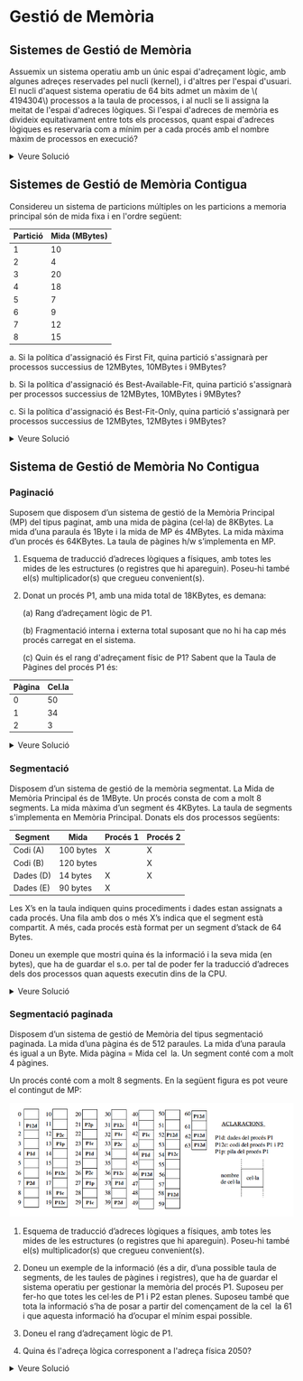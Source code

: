 # Gestió de Memòria

## Sistemes de Gestió de Memòria

Assuemix un sistema operatiu amb un únic espai d'adreçament lògic, amb algunes adreçes reservades pel nucli (kernel), i d'altres per l'espai d'usuari. El nucli d'aquest sistema operatiu de 64 bits admet un màxim de \\( 4194304\\) processos a la taula de processos, i al nucli se li assigna la meitat de l'espai d'adreces lògiques. Si l'espai d'adreces de memòria es divideix equitativament entre tots els processos, quant espai d'adreces lògiques es reservaria com a mínim per a cada procés amb el nombre màxim de processos en execució?

<details>
<summary>Veure Solució</summary>

El nombre màxim de processos és \\( 4194304\\). Un sistema de 64 bits té \\( 2^{64}\\) adreçes virtuals.  Però el nucli té la meitat de l'espai d'adreces lògiques. Per tant, el nombre d'adreçes virtuals que té el nucli és \\( \dfrac{2^{64}}{2} = 2^{63}\\).

Per tant, el mínim espai d'adreçament que pot tenir un procés quan tots els processos estan en execució és \\( \dfrac{2^{63}}{2^{22}} = 2^{41} \\) adreçes virtuals, aproximadament 2TB.

</details>

## Sistemes de Gestió de Memòria Contigua

Considereu un sistema de particions múltiples on les particions a memoria principal són de mida fixa i en l'ordre següent:

| Partició | Mida (MBytes) |
| -------- | ------------- |
| 1        | 10            |
| 2        | 4             |
| 3        | 20            |
| 4        | 18            |
| 5        | 7             |
| 6        | 9             |
| 7        | 12            |
| 8        | 15            |

a. Si la política d'assignació és First Fit, quina partició s'assignarà per processos successius de 12MBytes, 10MBytes i 9MBytes?

b. Si la política d'assignació és Best-Available-Fit, quina partició s'assignarà per processos successius de 12MBytes, 10MBytes i 9MBytes?

c. Si la política d'assignació és Best-Fit-Only, quina partició s'assignarà per processos successius de 12MBytes, 12MBytes i 9MBytes?

<details>
<summary>Veure Solució</summary>

### First Fit

En aquesta política, la primera partició que es troba amb suficient espai per allotjar el procés és la que s'assigna. Per tant, la partició que s'assigna per processos successius de 12MBytes, 10MBytes i 9MBytes és la partició 3 (20MB), 1 (10MB) i 4(18MB) respectivament.

### Best-Available-Fit

En aquest política, la partició que s'assigna és la que té la mida més petita que sigui suficient per allotjar el procés. Per tant, la partició que s'assigna per processos successius de 12MBytes, 10MBytes i 9Bytes és la partició 7 (12MB), 1 (10 MB) i 6 (9MB) respectivament.

### Best-Fit-Only

En aquesta política, seleccionem la partició que té la mida més petita que sigui suficient per allotjar el procés. Però si esta ocupada esperem. Per tant, la partició que s'assigna per processos successius de 12MBytes, 12MBytes i 9MBytes és la partició 7 (12MB), 7 (12MB) i 6 (9MB) respectivament.

</details>

## Sistema de Gestió de Memòria No Contigua

### Paginació

Suposem que disposem d’un sistema de gestió de la Memòria Principal (MP) del tipus paginat, amb una mida de pàgina (cel·la) de 8KBytes. La mida d’una paraula és 1Byte i la mida de MP és 4MBytes. La mida màxima d’un procés és 64KBytes. La taula de pàgines h/w s’implementa en MP.

1. Esquema de traducció d’adreces lògiques a físiques, amb totes les mides de les estructures (o registres que hi apareguin). Poseu-hi també el(s) multiplicador(s) que cregueu convenient(s).

2. Donat un procés P1, amb una mida total de 18KBytes, es demana:

   (a) Rang d’adreçament lògic de P1.

   (b) Fragmentació interna i externa total suposant que no hi ha cap més procés carregat en el sistema.

   (c) Quin és el rang d'adreçament físic de P1? Sabent que la Taula de Pàgines del procés P1 és:

| Pàgina | Cel.la |
| ------ | ------ |
| 0      | 50     |
| 1      | 34     |
| 2      | 3      |

<details>
<summary>Veure Solució</summary>

#### Esquema de traducció d’adreces lògiques a físiques

L'adreça lògica és dividida en dues parts: el desplaçament i el número de pàgina.

- **Desplaçament**: La mida de la pàgina és de 8 KBytes -> \\(2^{13}\\) bytes, i per representar qualsevol desplaçament a l'interior d'una pàgina, necessitem 13 bits.

- **Número de Pàgina**: Per a un nombre màxim de processos de 64KBytes = \\(2^{16}\\), el número màxim de pàgines és la raó entre el nombre màxim de processos i el desplaçament \\(\dfrac{2^{16}}{2^{13}}=2^3\\), per tant, requerim 3 bits per representar el número de pàgina.

- **Número de Cel·les de la Memòria**: El nombre de cel·les a la memòria es calcula igualment, considerant la mida de la pàgina. Si la mida de la Memòria Principal és de 4 MBytes, i la mida de la pàgina és de 8 KBytes, el nombre de bits necessaris per representar les cel·les és \\(\dfrac{2^{22}}{2^{13}}=2^9\\), per tant 9 bits.

- **Adreça lògica** (16 bits): *Pagina* (3bits) + *Desplaçament* (13 bits); Per tant 2 Bytes.

- **Adreça física** (22 bits): *Cel·la* (9 bits) + *Desplaçament* (13 bits); Per tant 3 Bytes.

![Esquema de traducció d’adreces lògiques a físiques](../HandsOn-06/figs/p1-paginacio-esquema.png)

> **Nota**: El multiplicador és 2, ja que una entrada a la taula de pàgines ocupa 3 bits, i una entrada a la Taula de Pàgines ocupa 9 bits (2 Bytes). Per que les operacions siguin coherents, el multiplicador ha de ser 2.

#### Rang d’adreçament lògic de P1

|p (3 bits)|d (13 bits)|
|----------|-----------|
|000       |xxxxxxxxxxxxx|
|001       |xxxxxxxxxxxxx|
|010       |0000000000000 -> 0011111111111|

En aquesta taula la x representa totes les combinacions de 0 i 1.

Com P1 té una mida total de 18KBytes, el nombre de pàgines és \\(\dfrac{18KBytes}{8KBytes}=2.25\\), per tant, necessitem 2 pàgines i 1/4 de pàgina. Per tant, la pagina 0 i 1 estan plenes i la pàgina 2 està a 1/4.
2KBytes = //(2^11 //)Bytes és 0011111111111 en binari.

#### Fragmentació

La Fragrmentació interna del procés P1 és de 6 KBytes, ja que la pàgina 2 està a 1/4. En aquest cas, la fragmentació externa és de 0, ja que la paginació permet que els processos no estiguin contigus a la memòria.

#### Rang d'adreçament físic de P1

| cel·la (9 bits) | desplaçament (13 bits) |
| --------------- | ---------------------- |
| 50              | \\(50 \cdot 2^{13} \rightarrow (51 \cdot 2^{13}) - 1\\)         |
| 34              | \\(34 \cdot 2^{13} \rightarrow (34 \cdot 35^{13}) - 1\\)         |
| 3               | \\(3 \cdot 2^{13} \rightarrow (3 \cdot 3^{13} + 2^{11}) - 1\\)           |

</details>

### Segmentació

Disposem d’un sistema de gestió de la memòria segmentat. La Mida de Memòria Principal és de 1MByte. Un procés consta de com a molt 8 segments. La mida màxima d’un segment és 4KBytes. La taula de segments s'implementa en Memòria Principal. Donats els dos processos següents:

| Segment | Mida        | Procés 1 | Procés 2 |
| ------- | ----        | -------- | -------- |
| Codi (A)| 100 bytes   | X        | X        |
| Codi (B)| 120 bytes   |          | X        |
| Dades (D)| 14 bytes   | X        | X        |
| Dades (E)| 90 bytes   | X        |          |

Les X’s en la taula indiquen quins procediments i dades estan assignats a cada procés. Una fila amb dos o més X’s indica que el segment està compartit. A més, cada procés està format per un segment d’stack de 64 Bytes.

Doneu un exemple que mostri quina és la informació i la seva mida (en bytes), que ha de guardar el s.o. per tal de poder fer la traducció d’adreces dels dos processos quan aquests executin dins de la CPU.

<details>
<summary>Veure Solució</summary>

#### Esquema de traducció d’adreces lògiques a físiques

![Esquema de traducció d’adreces lògiques a físiques](../HandsOn-06/figs/p1-segmentacio-traduccio.png)

- **Desplaçament**: La mida màxima d'un segment és de 4KBytes -> \\(2^{12}\\) bytes, i per representar qualsevol desplaçament a l'interior d'un segment, necessitem 12 bits.
- **Segment**: Per a un nombre màxim de segments de 8, necessitarem \\(2^3\\), per tant, requerim 3 bits per representar el segment.
- **Adreça lògica**: *Segment* (3 bits) + *Desplaçament* (12 bits); Per tant 2 Bytes.
- **Adreça física**: La mida de la Memòria Principal és de 1MByte, per tant l'adreça física necessita 20 bits.
- **Límit**: El límit és la mida del segment. Per tant, 12 bits.
- **Base**: La base és la adreça on comença el segment. Per tant, una adreça física de 20 bits.

> **Nota**: El multiplicador és 5, ja que una entrada a la taula de segments ocupa 3 bits, i una entrada a la Taula de Segments ocupa (5 Bytes). Per que les operacions siguin coherents, el multiplicador ha de ser 5.

#### Informació necessària per gestionar la memòria de P1 i P2

El contingut de en memòria és el següent, utilitzarem la primera cel·la disponible per guardar la informació, en aquest cas la cel·la 0.

![Contingut de l'adreça 0](../HandsOn-06/figs/p1-segmentacio-mem.png)

Observeu que el primer que es guarda és el registre límit de la taula de segments P1 (RLTS) aquest registre ha d'indicar el nombre màxim de segments vàlids per P1.

Com P1 té 4 segments (Codi A, Dades D, Dades E i Stack) el contingut de RLTS és 3 (0,1,2,3). A continuació, es guarda el registre base taula de segments (RBTS) que indica on comença la taula de segments de P1.

Com el RLTS ocupa (1Byte) el RBTS es pot guardar a la cel·la 0 però a +1Byte de distància. D'aquesta manera la taula de seguements de P1 començarà a +3Bytes de distancia de RBTS. A continuació, es guarda el límit del segment, seguit de la base del segment. 

- El primer segment és Codi A que ocupa 100 Bytes, per tant el límit és 100 i la base és l'adreça on començara el segment, En el nostre exemple, hem posat la 100.
- El segon segment és de Dades D que ocupa 14 Bytes, per tant el límit és 14 i la base és 200. A continuació, es guarda el límit del segment, seguit de la base del segment.
- El tercer segment és Dades E que ocupa 90 Bytes, per tant el límit és 90 i la base és 214.  
- El quart segment és Stack que ocupa 64 Bytes, per tant el límit és 64 i la base és 304. Finalment, es guarda el límit del segment, seguit de la base del segment.

Idem per P2. Únicament observeu que hi ha segments de dades compartits entre P1 i P2, per tant, el límit dels segments i les bases dels segments de dades són les mateixes.

> Recordeu que el segments han de ser contigus a la memòria.

</details>

### Segmentació paginada

Disposem d’un sistema de gestió de Memòria del tipus segmentació paginada. La mida d’una pàgina és de 512 paraules. La mida d’una paraula és igual a un Byte. Mida pàgina = Mida cel la. Un segment conté com a molt 4 pàgines.

Un procés conté com a molt 8 segments. En la següent figura es pot veure el
contingut de MP:

![Contingut de la Memòria Principal](../HandsOn-06/figs/p1-seg-pag-enunciat.png)

1. Esquema de traducció d’adreces lògiques a físiques, amb totes les mides de les estructures (o registres que hi apareguin). Poseu-hi també el(s) multiplicador(s) que cregueu convenient(s).

2. Doneu un exemple de la informació (és a dir, d’una possible taula de segments,
de les taules de pàgines i registres), que ha de guardar el sistema operatiu per gestionar la memòria del procés P1. Suposeu per fer-ho que totes les cel·les de P1 i P2 estan plenes. Suposeu també que tota la informació s’ha de posar a partir del començament de la cel la 61 i que aquesta
informació ha d’ocupar el mínim espai possible.

3. Doneu el rang d’adreçament lògic de P1.

4. Quina és l'adreça lògica corresponent a l'adreça física 2050?

<details>
<summary>Veure Solució</summary>

### Esquema de traducció d’adreces lògiques a físiques

![Esquema de traducció d’adreces lògiques a físiques](../HandsOn-06/figs/p1-seg-pag-esquema.png)

### Informació necessària per gestionar la memòria del procés P1

![Informació necessària per gestionar la memòria del procés P1](../HandsOn-06/figs/p1-seg-pag-mem.png)

### Rang d’adreçament lògic de P1

![Rang d’adreçament lògic de P1](../HandsOn-06/figs/p1-seg-pag-rang.png)

### Adreça lògica corresponent a l'adreça física 2050

El nombre 2050 en binari és 00000010000001001010. Per tant, l'adreça lògica és 00000010 00000100 101010.

| s (3 bits) | p (2 bits) | d (9 bits) |
| ---------- | ---------- | ---------- |
| 010        | 00         | 000000010  |

Aquesta adreça correspont al segment 3 (P1d), a la primera pàgina i a la 3ª paraula d'aquesta cel·la.

</details>
